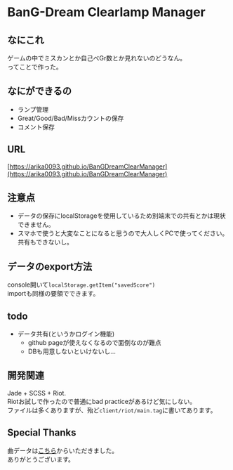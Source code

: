 # BanG-Dream Clearlamp Manager
## なにこれ
ゲームの中でミスカンとか自己べGr数とか見れないのどうなん。  
ってことで作った。

## なにができるの
* ランプ管理
* Great/Good/Bad/Missカウントの保存
* コメント保存

## URL
[https://arika0093.github.io/BanGDreamClearManager](https://arika0093.github.io/BanGDreamClearManager)

## 注意点
* データの保存にlocalStorageを使用しているため別端末での共有とかは現状できません。
* スマホで使うと大変なことになると思うので大人しくPCで使ってください。共有もできないし。

## データのexport方法
console開いて```localStorage.getItem("savedScore")```  
importも同様の要領でできます。

## todo
* データ共有(というかログイン機能)
	* github pageが使えなくなるので面倒なのが難点
	* DBも用意しないといけないし…

## 開発関連
Jade + SCSS + Riot.  
Riotお試しで作ったので普通にbad practiceがあるけど気にしない。  
ファイルは多くありますが、殆ど```client/riot/main.tag```に書いてあります。

## Special Thanks
曲データは[こちら](https://bangdream.blog.so-net.ne.jp/)からいただきました。  
ありがとうございます。
